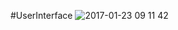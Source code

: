 #UserInterface
![2017-01-23 09 11 42](https://cloud.githubusercontent.com/assets/22562082/22193406/1a8cd630-e14c-11e6-9807-1baf8f123e71.png)


